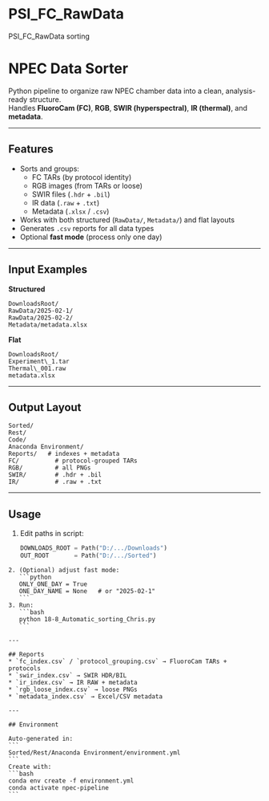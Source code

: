 # PSI_FC_RawData
PSI_FC_RawData sorting

# NPEC Data Sorter
Python pipeline to organize raw NPEC chamber data into a clean, analysis-ready structure.  
Handles **FluoroCam (FC)**, **RGB**, **SWIR (hyperspectral)**, **IR (thermal)**, and **metadata**.

---

## Features
- Sorts and groups:
  - FC TARs (by protocol identity)
  - RGB images (from TARs or loose)
  - SWIR files (`.hdr` + `.bil`)
  - IR data (`.raw` + `.txt`)
  - Metadata (`.xlsx` / `.csv`)
- Works with both structured (`RawData/`, `Metadata/`) and flat layouts
- Generates `.csv` reports for all data types
- Optional **fast mode** (process only one day)

---

## Input Examples
**Structured**
```
DownloadsRoot/
RawData/2025-02-1/
RawData/2025-02-2/
Metadata/metadata.xlsx
```

**Flat**
```
DownloadsRoot/
Experiment\_1.tar
Thermal\_001.raw
metadata.xlsx
```

---

## Output Layout
```
Sorted/
Rest/
Code/
Anaconda Environment/
Reports/   # indexes + metadata
FC/          # protocol-grouped TARs
RGB/         # all PNGs
SWIR/        # .hdr + .bil
IR/          # .raw + .txt

````

---
## Usage
1. Edit paths in script:
   ```python
   DOWNLOADS_ROOT = Path("D:/.../Downloads")
   OUT_ROOT       = Path("D:/.../Sorted")
````
2. (Optional) adjust fast mode:
   ```python
   ONLY_ONE_DAY = True
   ONE_DAY_NAME = None   # or "2025-02-1"
   ```
3. Run:
   ```bash
   python 18-8_Automatic_sorting_Chris.py
   ```

---

## Reports 
* `fc_index.csv` / `protocol_grouping.csv` → FluoroCam TARs + protocols
* `swir_index.csv` → SWIR HDR/BIL
* `ir_index.csv` → IR RAW + metadata
* `rgb_loose_index.csv` → loose PNGs
* `metadata_index.csv` → Excel/CSV metadata

---

## Environment

Auto-generated in:
```
Sorted/Rest/Anaconda Environment/environment.yml
```
Create with:
```bash
conda env create -f environment.yml
conda activate npec-pipeline
```
